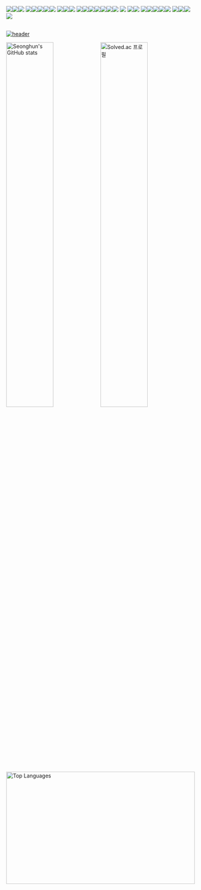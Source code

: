 <img src="https://img.shields.io/badge/HTML5-E34F26?style=flat&logo=html5&logoColor=white"/><img src="https://img.shields.io/badge/CSS3-1572B6?style=flat&logo=css3&logoColor=white"><img src="https://img.shields.io/badge/javascript-%23323330.svg?style=flat&logo=javascript&logoColor=%23F7DF1E"/>
<img src="https://img.shields.io/badge/yarn-%232C8EBB.svg?style=flat&logo=yarn&logoColor=white"/><img src="https://img.shields.io/badge/vite-%23646CFF.svg?style=flat&logo=vite&logoColor=white"/><img src="https://img.shields.io/badge/React-61DAFB?style=flat&logo=React&logoColor=black"/><img src="https://img.shields.io/badge/Sass-CC6699?style=flat&logo=Sass&logoColor=white"/><img src="https://img.shields.io/badge/Bootstrapap-7952B3?style=flat&logo=bootstrap&logoColor=white"/>
<img src="https://img.shields.io/badge/java-%23ED8B00.svg?style=flat&logo=openjdk&logoColor=white"/><img src="https://img.shields.io/badge/Spring-6DB33F?style=flat&logo=Spring&logoColor=white"/><img src="https://img.shields.io/badge/Gradle-02303A.svg?style=flat&logo=Gradle&logoColor=white"/>
<img src="https://img.shields.io/badge/python-3670A0?style=flat&logo=python&logoColor=ffdd54"/><img src="https://img.shields.io/badge/django-092E20?style=flat&logo=django&logoColor=white"/><img src="https://img.shields.io/badge/DJANGO-REST-ff1709?style=flat&logo=django&logoColor=white&color=ff1709&labelColor=gray"><img src="https://img.shields.io/badge/Pytorch-red?style=flat&logo=pytorch&logoColor=white"/><img src="https://img.shields.io/badge/numpy-%23013243.svg?style=flat&logo=numpy&logoColor=white"/><img src="https://img.shields.io/badge/pandas-%23150458.svg?style=flat&logo=pandas&logoColor=white"/><img src="https://img.shields.io/badge/SciPy-%230C55A5.svg?style=flat&logo=scipy&logoColor=%white"/>
<img src="https://img.shields.io/badge/sqlite-%2307405e.svg?style=flat&logo=sqlite&logoColor=white">
<img src="https://img.shields.io/badge/Docker-2496ED?style=flat&logo=Docker&logoColor=white"><img src="https://img.shields.io/badge/Git-F05032?style=flat&logo=git&logoColor=white"/>
<img src="https://img.shields.io/badge/IntelliJIDEA-000000.svg?style=flat&logo=intellij-idea&logoColor=white"/><img src="https://img.shields.io/badge/Visual Studio Code-007ACC?style=flat&logo=Visual Studio Code&logoColor=white"/><img src="https://img.shields.io/badge/pycharm-143?style=flat&logo=pycharm&logoColor=black&color=black&labelColor=green"/><img src="https://img.shields.io/badge/jupyter-%23FA0F00.svg?style=flat&logo=jupyter&logoColor=white"/><img src="https://img.shields.io/badge/Microsoft_Excel-217346?style=flat&logo=microsoft-excel&logoColor=white"/>
<img src="https://img.shields.io/badge/mac%20os-000000?style=flat&logo=macos&logoColor=F0F0F0"/><img src="https://img.shields.io/badge/Ubuntu-E95420?style=flat&logo=ubuntu&logoColor=white"/><img src="https://img.shields.io/badge/Windows-0078D6?style=flat&logo=windows&logoColor=white"/>
<img src="https://img.shields.io/badge/Gmail-D14836?style=flat&logo=gmail&logoColor=white"/>
<br/><br/>

<a href="https://seonghun120614.github.io/seonghun120614/">![header](https://capsule-render.vercel.app/api?type=rounded&color=gradient&fontSize=50&text=Portfolio&height=200&desc=Click%20Here&animation=fadeIn&fontColor=ffffff&theme=gruvbox)</a>

<a href="https://github.com/seonghun120614"><img src="https://github-readme-stats.vercel.app/api?username=seonghun120614&show_icons=true&theme=radical" alt="Seonghun's GitHub stats" width="50%"></a><a href="https://solved.ac/{lemonfox}"><img src="http://mazassumnida.wtf/api/v2/generate_badge?boj={lemonfox}" alt="Solved.ac 프로필" width="50%">
</a><a href="https://github.com/seonghun120614"><img src="https://github-readme-stats.vercel.app/api/top-langs/?username=seonghun120614" alt="Top Languages" width="100%" height="300px"></a>
